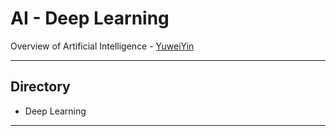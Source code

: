 # AI - Deep Learning

Overview of Artificial Intelligence - [YuweiYin](https://github.com/YuweiYin)

---

## Directory

- Deep Learning

---
